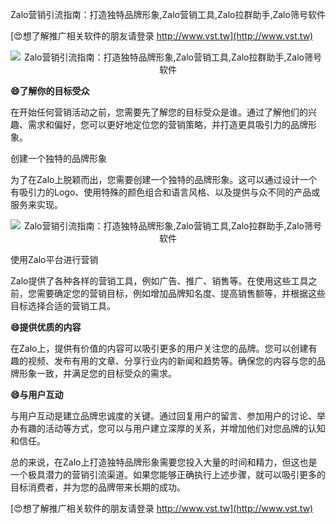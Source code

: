 Zalo营销引流指南：打造独特品牌形象,Zalo营销工具,Zalo拉群助手,Zalo筛号软件

[😍想了解推广相关软件的朋友请登录 http://www.vst.tw](http://www.vst.tw)

 <center><img src="https://vst.tw/MP4/tuiguang/png/1.png" alt="Zalo营销引流指南：打造独特品牌形象,Zalo营销工具,Zalo拉群助手,Zalo筛号软件"></center>

**😄了解你的目标受众**

在开始任何营销活动之前，您需要先了解您的目标受众是谁。通过了解他们的兴趣、需求和偏好，您可以更好地定位您的营销策略，并打造更具吸引力的品牌形象。

创建一个独特的品牌形象

为了在Zalo上脱颖而出，您需要创建一个独特的品牌形象。这可以通过设计一个有吸引力的Logo、使用特殊的颜色组合和语言风格、以及提供与众不同的产品或服务来实现。

 <center><img src="https://vst.tw/MP4/tuiguang/png/7.png" alt="Zalo营销引流指南：打造独特品牌形象,Zalo营销工具,Zalo拉群助手,Zalo筛号软件"></center>

使用Zalo平台进行营销

Zalo提供了各种各样的营销工具，例如广告、推广、销售等。在使用这些工具之前，您需要确定您的营销目标，例如增加品牌知名度、提高销售额等，并根据这些目标选择合适的营销工具。

**😄提供优质的内容**

在Zalo上，提供有价值的内容可以吸引更多的用户关注您的品牌。您可以创建有趣的视频、发布有用的文章、分享行业内的新闻和趋势等。确保您的内容与您的品牌形象一致，并满足您的目标受众的需求。

**😄与用户互动**

与用户互动是建立品牌忠诚度的关键。通过回复用户的留言、参加用户的讨论、举办有趣的活动等方式，您可以与用户建立深厚的关系，并增加他们对您品牌的认知和信任。

总的来说，在Zalo上打造独特品牌形象需要您投入大量的时间和精力，但这也是一个极具潜力的营销引流渠道。如果您能够正确执行上述步骤，就可以吸引更多的目标消费者，并为您的品牌带来长期的成功。

[😍想了解推广相关软件的朋友请登录 http://www.vst.tw](http://www.vst.tw)



